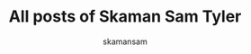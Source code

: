 ---
view: posts
title: All posts of Skaman Sam Tyler
excerpt: Articles!
lang: en
author: skamansam
---